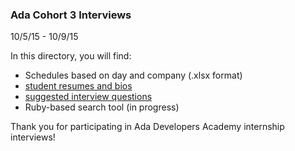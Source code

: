 ### Ada Cohort 3 Interviews
10/5/15 - 10/9/15

In this directory, you will find:  

- Schedules based on day and company (.xlsx format)
- [student resumes and bios](/resumes-and-bios.markdown)
- [suggested interview questions](/suggested-questions.markdown)
- Ruby-based search tool (in progress)

Thank you for participating in Ada Developers Academy internship interviews!
